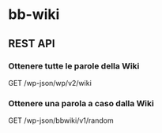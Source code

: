 # bb-wiki

## REST API

### Ottenere tutte le parole della Wiki
GET /wp-json/wp/v2/wiki

### Ottenere una parola a caso dalla Wiki
GET /wp-json/bbwiki/v1/random
